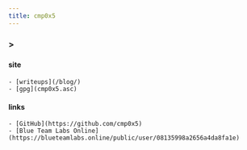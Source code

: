 ```yaml
---
title: cmp0x5
---
```


<div class="container-terminal">
    <div class="terminal">
        <h3> &gt; </h3>
    </div>
    <div class="nick_text">
        <h3 id="nick"></h3>
    </div>
</div>

#### site
    - [writeups](/blog/)
    - [gpg](cmp0x5.asc)

#### links
    - [GitHub](https://github.com/cmp0x5)
    - [Blue Team Labs Online](https://blueteamlabs.online/public/user/08135998a2656a4da8fa1e)

<script src="main.js" charset="utf-8"></script>